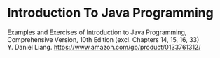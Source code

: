 # Introduction To Java Programming
Examples and Exercises of Introduction to Java Programming, Comprehensive Version, 10th Edition (excl. Chapters 14, 15, 16, 33)  
Y. Daniel Liang.
https://www.amazon.com/gp/product/0133761312/
